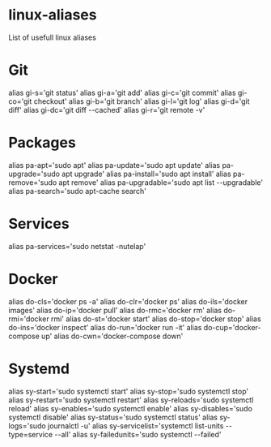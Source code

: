 # linux-aliases
List of usefull linux aliases

# Git

alias gi-s='git status'
alias gi-a='git add'
alias gi-c='git commit'
alias gi-co='git checkout'
alias gi-b='git branch'
alias gi-l='git log'
alias gi-d='git diff'
alias gi-dc='git diff --cached'
alias gi-r='git remote -v'

# Packages
alias pa-apt='sudo apt'
alias pa-update='sudo apt update'
alias pa-upgrade='sudo apt upgrade'
alias pa-install='sudo apt install'
alias pa-remove='sudo apt remove'
alias pa-upgradable='sudo apt list --upgradable'
alias pa-search='sudo apt-cache search'

# Services
alias pa-services='sudo netstat -nutelap'


# Docker

alias do-cls='docker ps -a'
alias do-clr='docker ps'
alias do-ils='docker images'
alias do-ip='docker pull'
alias do-rmc='docker rm'
alias do-rmi='docker rmi'
alias do-st='docker start'
alias do-stop='docker stop'
alias do-ins='docker inspect'
alias do-run='docker run -it'
alias do-cup='docker-compose up'
alias do-cwn='docker-compose down'

# Systemd
alias sy-start='sudo systemctl start'
alias sy-stop='sudo systemctl stop'
alias sy-restart='sudo systemctl restart'
alias sy-reloads='sudo systemctl reload'
alias sy-enables='sudo systemctl enable'
alias sy-disables='sudo systemctl disable'
alias sy-status='sudo systemctl status'
alias sy-logs='sudo journalctl -u'
alias sy-servicelist='systemctl list-units --type=service --all'
alias sy-failedunits='sudo systemctl --failed'
